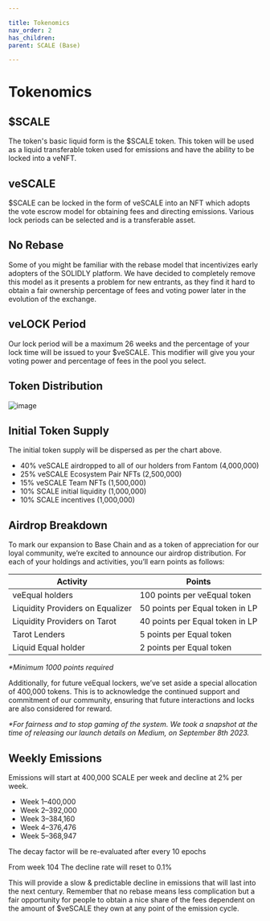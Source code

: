 ```yaml
---

title: Tokenomics
nav_order: 2
has_children:
parent: SCALE (Base)

---
```


# Tokenomics

## $SCALE

The token's basic liquid form is the $SCALE token. This token will be used as a liquid transferable token used for emissions and have the ability to be locked into a veNFT.

## veSCALE

$SCALE can be locked in the form of veSCALE into an NFT which adopts the vote escrow model for obtaining fees and directing emissions. Various lock periods can be selected and is a transferable asset.

## No Rebase

Some of you might be familiar with the rebase model that incentivizes early adopters of the SOLIDLY platform. We have decided to completely remove this model as it presents a problem for new entrants, as they find it hard to obtain a fair ownership percentage of fees and voting power later in the evolution of the exchange.

## veLOCK Period

Our lock period will be a maximum 26 weeks and the percentage of your lock time will be issued to your $veSCALE. This modifier will give you your voting power and percentage of fees in the pool you select.

## Token Distribution

![image](https://miro.medium.com/v2/resize:fit:828/format:webp/1*kCAZm_OXKI8jxuwdrn2aAQ.png)

## Initial Token Supply

The initial token supply will be dispersed as per the chart above.

* 40% veSCALE airdropped to all of our holders from Fantom (4,000,000)
* 25% veSCALE Ecosystem Pair NFTs (2,500,000)
* 15% veSCALE Team NFTs (1,500,000)
* 10% SCALE initial liquidity (1,000,000)
* 10% SCALE incentives (1,000,000)

## Airdrop Breakdown

To mark our expansion to Base Chain and as a token of appreciation for our loyal community, we’re excited to announce our airdrop distribution.
For each of your holdings and activities, you’ll earn points as follows:

|Activity| Points |
|--|--|
| veEqual holders | 100 points per veEqual token |
| Liquidity Providers on Equalizer | 50 points per Equal token in LP |
| Liquidity Providers on Tarot | 40 points per Equal token in LP |
| Tarot Lenders | 5 points per Equal token |
| Liquid Equal holder | 2 points per Equal token |

_*Minimum 1000 points required_

Additionally, for future veEqual lockers, we’ve set aside a special allocation of 400,000 tokens. This is to acknowledge the continued support and commitment of our community, ensuring that future interactions and locks are also considered for reward.

_*For fairness and to stop gaming of the system. We took a snapshot at the time of releasing our launch details on Medium, on September 8th 2023._

## Weekly Emissions

Emissions will start at 400,000 SCALE per week and decline at 2% per week.

* Week 1–400,000
* Week 2–392,000
* Week 3–384,160
* Week 4–376,476
* Week 5–368,947

The decay factor will be re-evaluated after every 10 epochs

From week 104 The decline rate will reset to 0.1%

This will provide a slow & predictable decline in emissions that will last into the next century.
Remember that no rebase means less complication but a fair opportunity for people to obtain a nice share of the fees dependent on the amount of $veSCALE they own at any point of the emission cycle.

